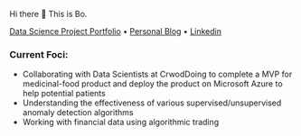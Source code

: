 
Hi there 👋 This is Bo.

[Data Science Project Portfolio](https://github.com/tianbo137/My_Data_Projects) • [Personal Blog](https://tianbo137.github.io/)  • [Linkedin](https://www.linkedin.com/in/tianbo137/)

### Current Foci:
- Collaborating with Data Scientists at CrwodDoing to complete a MVP for medicinal-food product and deploy the product on Microsoft Azure to help potential patients 
- Understanding the effectiveness of various supervised/unsupervised anomaly detection algorithms
- Working with financial data using algorithmic trading
